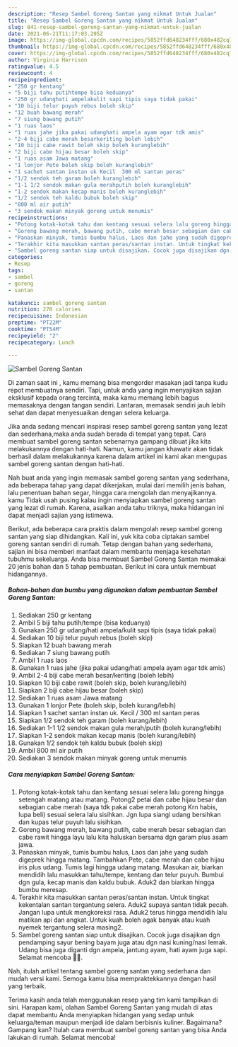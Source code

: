 ```yaml
---
description: "Resep Sambel Goreng Santan yang nikmat Untuk Jualan"
title: "Resep Sambel Goreng Santan yang nikmat Untuk Jualan"
slug: 841-resep-sambel-goreng-santan-yang-nikmat-untuk-jualan
date: 2021-06-21T11:17:03.295Z
image: https://img-global.cpcdn.com/recipes/5852ffd648234fff/680x482cq70/sambel-goreng-santan-foto-resep-utama.jpg
thumbnail: https://img-global.cpcdn.com/recipes/5852ffd648234fff/680x482cq70/sambel-goreng-santan-foto-resep-utama.jpg
cover: https://img-global.cpcdn.com/recipes/5852ffd648234fff/680x482cq70/sambel-goreng-santan-foto-resep-utama.jpg
author: Virginia Harrison
ratingvalue: 4.5
reviewcount: 4
recipeingredient:
- "250 gr kentang"
- "5 biji tahu putihtempe bisa keduanya"
- "250 gr udanghati ampelakulit sapi tipis saya tidak pakai"
- "10 biji telur puyuh rebus boleh skip"
- "12 buah bawang merah"
- "7 siung bawang putih"
- "1 ruas laos"
- "1 ruas jahe jika pakai udanghati ampela ayam agar tdk amis"
- "2-4 biji cabe merah besarkeriting boleh lebih"
- "10 biji cabe rawit boleh skip boleh kuranglebih"
- "2 biji cabe hijau besar boleh skip"
- "1 ruas asam Jawa matang"
- "1 lonjor Pete boleh skip boleh kuranglebih"
- "1 sachet santan instan uk Kecil  300 ml santan peras"
- "1/2 sendok teh garam boleh kuranglebih"
- "1-1 1/2 sendok makan gula merahputih boleh kuranglebih"
- "1-2 sendok makan kecap manis boleh kuranglebih"
- "1/2 sendok teh kaldu bubuk boleh skip"
- "800 ml air putih"
- "3 sendok makan minyak goreng untuk menumis"
recipeinstructions:
- "Potong kotak-kotak tahu dan kentang sesuai selera lalu goreng hingga setengah matang atau matang. Potong2 petai dan cabe hijau besar dan sebagian cabe merah (saya tdk pakai cabe merah potong Krn habis, lupa beli) sesuai selera lalu sisihkan. Jgn lupa siangi udang bersihkan dan kupas telur puyuh lalu sisihkan."
- "Goreng bawang merah, bawang putih, cabe merah besar sebagian dan cabe rawit hingga layu lalu kita haluskan bersama dgn garam plus asam jawa."
- "Panaskan minyak, tumis bumbu halus, Laos dan jahe yang sudah digeprek hingga matang. Tambahkan Pete, cabe merah dan cabe hijau iris plus udang. Tumis lagi hingga udang matang. Masukan air, biarkan mendidih lalu masukkan tahu/tempe, kentang dan telur puyuh. Bumbui dgn gula, kecap manis dan kaldu bubuk. Aduk2 dan biarkan hingga bumbu meresap."
- "Terakhir kita masukkan santan peras/santan instan. Untuk tingkat kekentalan santan tergantung selera. Aduk2 supaya santan tidak pecah. Jangan lupa untuk mengkoreksi rasa. Aduk2 terus hingga mendidih lalu matikan api dan angkat. Untuk kuah boleh agak banyak atau kuah nyemek tergantung selera masing2."
- "Sambel goreng santan siap untuk disajikan. Cocok juga disajikan dgn pendamping sayur bening bayam juga atau dgn nasi kuning/nasi lemak. Udang bisa juga diganti dgn ampela, jantung ayam, hati ayam juga sapi. Selamat mencoba 🙏🥰."
categories:
- Resep
tags:
- sambel
- goreng
- santan

katakunci: sambel goreng santan 
nutrition: 278 calories
recipecuisine: Indonesian
preptime: "PT22M"
cooktime: "PT54M"
recipeyield: "2"
recipecategory: Lunch

---
```



![Sambel Goreng Santan](https://img-global.cpcdn.com/recipes/5852ffd648234fff/680x482cq70/sambel-goreng-santan-foto-resep-utama.jpg)

Di zaman  saat ini , kamu memang bisa mengorder masakan jadi tanpa kudu repot membuatnya sendiri. Tapi, untuk anda yang ingin menyajikan sajian eksklusif kepada orang tercinta, maka kamu memang lebih bagus memasaknya dengan tangan sendiri. Lantaran, memasak sendiri jauh lebih sehat dan dapat menyesuaikan dengan selera keluarga.

Jika anda sedang mencari inspirasi resep sambel goreng santan yang lezat dan sederhana,maka anda sudah berada di tempat yang tepat. Cara membuat sambel goreng santan  sebenarnya gampang dibuat jika kita melakukannya dengan hati-hati. Namun, kamu jangan khawatir akan tidak berhasil dalam melakukannya 
karena dalam artikel ini kami akan mengupas sambel goreng santan dengan hati-hati.  



Nah buat anda yang ingin memasak sambel goreng santan yang sederhana, ada beberapa tahap yang dapat dikerjakan, mulai dari memilih jenis bahan, lalu penentuan bahan segar, hingga cara mengolah dan menyajikannya. kamu Tidak usah pusing kalau ingin menyiapkan sambel goreng santan yang lezat di rumah. Karena, asalkan anda  tahu triknya, maka hidangan ini dapat menjadi sajian yang istimewa.

Berikut, ada beberapa cara praktis  dalam mengolah resep sambel goreng santan yang siap dihidangkan. Kali ini, yuk kita coba ciptakan sambel goreng santan sendiri di rumah. Tetap dengan bahan yang sederhana, sajian ini bisa memberi manfaat dalam membantu menjaga kesehatan tubuhmu sekeluarga. Anda bisa membuat Sambel Goreng Santan memakai 20 jenis bahan dan 5 tahap pembuatan. Berikut ini cara untuk membuat hidangannya.

<!--inarticleads1-->

##### Bahan-bahan dan bumbu yang digunakan dalam pembuatan Sambel Goreng Santan:

1. Sediakan 250 gr kentang
1. Ambil 5 biji tahu putih/tempe (bisa keduanya)
1. Gunakan 250 gr udang/hati ampela/kulit sapi tipis (saya tidak pakai)
1. Sediakan 10 biji telur puyuh rebus (boleh skip)
1. Siapkan 12 buah bawang merah
1. Sediakan 7 siung bawang putih
1. Ambil 1 ruas laos
1. Gunakan 1 ruas jahe (jika pakai udang/hati ampela ayam agar tdk amis)
1. Ambil 2-4 biji cabe merah besar/keriting (boleh lebih)
1. Siapkan 10 biji cabe rawit (boleh skip, boleh kurang/lebih)
1. Siapkan 2 biji cabe hijau besar (boleh skip)
1. Sediakan 1 ruas asam Jawa matang
1. Gunakan 1 lonjor Pete (boleh skip, boleh kurang/lebih)
1. Siapkan 1 sachet santan instan uk. Kecil / 300 ml santan peras
1. Siapkan 1/2 sendok teh garam (boleh kurang/lebih)
1. Sediakan 1-1 1/2 sendok makan gula merah/putih (boleh kurang/lebih)
1. Siapkan 1-2 sendok makan kecap manis (boleh kurang/lebih)
1. Gunakan 1/2 sendok teh kaldu bubuk (boleh skip)
1. Ambil 800 ml air putih
1. Sediakan 3 sendok makan minyak goreng untuk menumis




<!--inarticleads2-->

##### Cara menyiapkan Sambel Goreng Santan:

1. Potong kotak-kotak tahu dan kentang sesuai selera lalu goreng hingga setengah matang atau matang. Potong2 petai dan cabe hijau besar dan sebagian cabe merah (saya tdk pakai cabe merah potong Krn habis, lupa beli) sesuai selera lalu sisihkan. Jgn lupa siangi udang bersihkan dan kupas telur puyuh lalu sisihkan.
1. Goreng bawang merah, bawang putih, cabe merah besar sebagian dan cabe rawit hingga layu lalu kita haluskan bersama dgn garam plus asam jawa.
1. Panaskan minyak, tumis bumbu halus, Laos dan jahe yang sudah digeprek hingga matang. Tambahkan Pete, cabe merah dan cabe hijau iris plus udang. Tumis lagi hingga udang matang. Masukan air, biarkan mendidih lalu masukkan tahu/tempe, kentang dan telur puyuh. Bumbui dgn gula, kecap manis dan kaldu bubuk. Aduk2 dan biarkan hingga bumbu meresap.
1. Terakhir kita masukkan santan peras/santan instan. Untuk tingkat kekentalan santan tergantung selera. Aduk2 supaya santan tidak pecah. Jangan lupa untuk mengkoreksi rasa. Aduk2 terus hingga mendidih lalu matikan api dan angkat. Untuk kuah boleh agak banyak atau kuah nyemek tergantung selera masing2.
1. Sambel goreng santan siap untuk disajikan. Cocok juga disajikan dgn pendamping sayur bening bayam juga atau dgn nasi kuning/nasi lemak. Udang bisa juga diganti dgn ampela, jantung ayam, hati ayam juga sapi. Selamat mencoba 🙏🥰.




Nah, itulah artikel tentang  sambel goreng santan  yang sederhana dan mudah versi kami. Semoga kamu bisa mempraktekkannya dengan hasil yang terbaik. 

Terima kasih anda telah menggunakan resep yang tim kami tampilkan di sini. Harapan kami, olahan  Sambel Goreng Santan yang mudah di atas dapat membantu Anda menyiapkan hidangan yang sedap untuk keluarga/teman maupun menjadi ide dalam berbisnis kuliner. Bagaimana? Gampang kan? Itulah cara membuat sambel goreng santan yang bisa Anda lakukan di rumah. Selamat mencoba!

